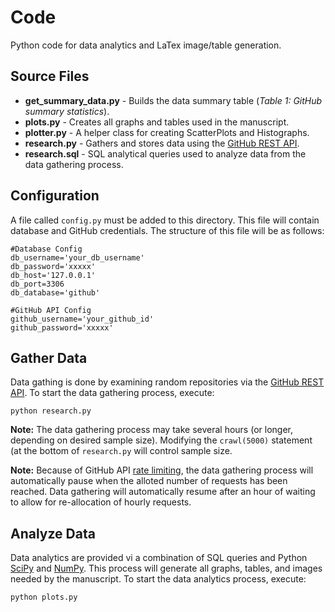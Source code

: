 # Code

Python code for data analytics and LaTex image/table generation.

## Source Files
* __get_summary_data.py__ - Builds the data summary table (_Table 1: GitHub summary statistics_).
* __plots.py__ - Creates all graphs and tables used in the manuscript.
* __plotter.py__ - A helper class for creating ScatterPlots and Histographs.
* __research.py__ - Gathers and stores data using the [GitHub REST API](https://developer.github.com/v3/).
* __research.sql__ - SQL analytical queries used to analyze data from the data gathering process.

## Configuration
A file called ```config.py``` must be added to this directory. This file will contain database and GitHub credentials. The structure of this file will be as follows:

```
#Database Config
db_username='your_db_username'
db_password='xxxxx'
db_host='127.0.0.1'
db_port=3306
db_database='github'

#GitHub API Config
github_username='your_github_id'
github_password='xxxxx'
```

## Gather Data
Data gathing is done by examining random repositories via the [GitHub REST API](https://developer.github.com/v3/). To start the data gathering process, execute:

    python research.py
    
__Note:__ The data gathering process may take several hours (or longer, depending on desired sample size). Modifying the ```crawl(5000)``` statement (at the bottom of ```research.py``` will control sample size.

__Note:__ Because of GitHub API [rate limiting](https://developer.github.com/v3/#rate-limiting), the data gathering process will automatically pause when the alloted number of requests has been reached. Data gathering will automatically resume after an hour of waiting to allow for re-allocation of hourly requests.
    
## Analyze Data
Data analytics are provided vi a combination of SQL queries and Python [SciPy](http://www.scipy.org/) and [NumPy](http://www.numpy.org/). This process will generate all graphs, tables, and images needed by the manuscript. To start the data analytics process, execute:

    python plots.py
